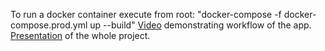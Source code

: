 To run a docker container execute from root: "docker-compose -f docker-compose.prod.yml up --build"
[Video](/real_workflow_example.mp4) demonstrating workflow of the app.
[Presentation](/Magenta_AI.pdf) of the whole project.
